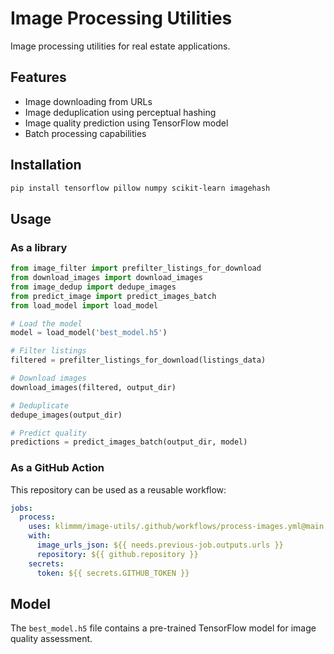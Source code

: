 # Image Processing Utilities

Image processing utilities for real estate applications.

## Features

- Image downloading from URLs
- Image deduplication using perceptual hashing
- Image quality prediction using TensorFlow model
- Batch processing capabilities

## Installation

```bash
pip install tensorflow pillow numpy scikit-learn imagehash
```

## Usage

### As a library

```python
from image_filter import prefilter_listings_for_download
from download_images import download_images
from image_dedup import dedupe_images
from predict_image import predict_images_batch
from load_model import load_model

# Load the model
model = load_model('best_model.h5')

# Filter listings
filtered = prefilter_listings_for_download(listings_data)

# Download images
download_images(filtered, output_dir)

# Deduplicate
dedupe_images(output_dir)

# Predict quality
predictions = predict_images_batch(output_dir, model)
```

### As a GitHub Action

This repository can be used as a reusable workflow:

```yaml
jobs:
  process:
    uses: klimmm/image-utils/.github/workflows/process-images.yml@main
    with:
      image_urls_json: ${{ needs.previous-job.outputs.urls }}
      repository: ${{ github.repository }}
    secrets:
      token: ${{ secrets.GITHUB_TOKEN }}
```

## Model

The `best_model.h5` file contains a pre-trained TensorFlow model for image quality assessment.
